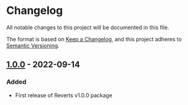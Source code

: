 # Changelog

All notable changes to this project will be documented in this file.

The format is based on [Keep a Changelog](https://keepachangelog.com/en/1.0.0/),
and this project adheres to [Semantic Versioning](https://semver.org/spec/v2.0.0.html).

## [1.0.0](https://github.com/sebastiantf/reverts/releases/tag/v1.0.0) - 2022-09-14

### Added

- First release of Reverts v1.0.0 package
